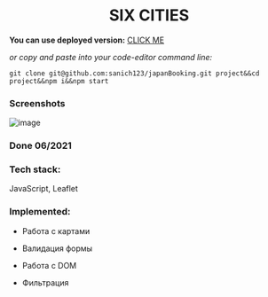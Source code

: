 <h1 align="center">SIX CITIES</h1>

**You can use deployed version:** [CLICK ME](https://japan-booking.vercel.app/)

*or copy and paste into your code-editor command line:*

`git clone git@github.com:sanich123/japanBooking.git project&&cd project&&npm i&&npm start`

### Screenshots
![image](https://user-images.githubusercontent.com/70276651/227796709-eef55cc2-132d-4d49-9b87-2d896fb1fd9f.png)

### Done 06/2021

### Tech stack:
JavaScript, Leaflet

### Implemented:

* Работа с картами

* Валидация формы

* Работа с DOM

* Фильтрация
